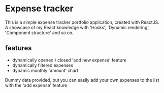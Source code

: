 # Expense tracker

This is a simple expense tracker portfolio application, created with ReactJS. A showcase of my React knowledge with 'Hooks', 'Dynamic rendering', 'Component structure' and so on.

## features

- dynamically opened / closed 'add new expense' feature
- dynamically filtered expenses
- dynamic monthly 'amount' chart

Dummy data provided, but you can easily add your own expenses to the list with the 'add expense' feature
